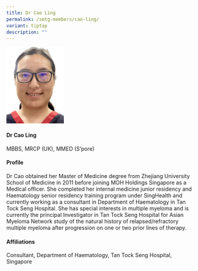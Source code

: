 ```yaml
---
title: Dr Cao Ling
permalink: /smtg-members/cao-ling/
variant: tiptap
description: ""
---
```

<p></p><div class="isomer-image-wrapper"><img style="width: 30%;" height="auto" width="100%" alt="" src="/images/Myeloma Tumour Group/Member Photos/MTG___Dr_Cao_Ling.png"></div><h4><strong>Dr Cao Ling</strong></h4><p>MBBS, MRCP (UK), MMED (S’pore)</p><h4><strong>Profile</strong></h4><p>Dr Cao obtained her Master of Medicine degree from Zhejiang University School of Medicine in 2011 before joining MOH Holdings Singapore as a Medical officer. She completed her internal medicine junior residency and Haematology senior residency training program under SingHealth and currently working as a consultant in Department of Haematology in Tan Tock Seng Hospital. She has special interests in multiple myeloma and is currently the principal Investigator in Tan Tock Seng Hospital for Asian Myeloma Network study of the natural history of relapsed/refractory multiple myeloma after progression on one or two prior lines of therapy.&nbsp;&nbsp;</p><h4><strong>Affiliations</strong></h4><p>Consultant, Department of Haematology, Tan Tock Seng Hospital, Singapore</p><p></p>